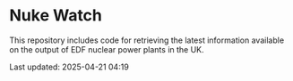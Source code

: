 # Nuke Watch

This repository includes code for retrieving the latest information available on the output of EDF nuclear power plants in the UK.

Last updated: 2025-04-21 04:19
